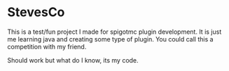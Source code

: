 # StevesCo
This is a test/fun project I made for spigotmc plugin development. It is just me learning java and creating some type of plugin. 
You could call this a competition with my friend.

Should work but what do I know, its my code.